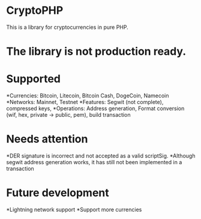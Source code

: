 # CryptoPHP
This is a library for cryptocurrencies in pure PHP.
# The library is not production ready.
# Supported
*Currencies: Bitcoin, Litecoin, Bitcoin Cash, DogeCoin, Namecoin
*Networks: Mainnet, Testnet
*Features: Segwit (not complete), compressed keys,
*Operations: Address generation, Format conversion (wif, hex, private -> public, pem), build transaction
# Needs attention
*DER signature is incorrect and not accepted as a valid scriptSig.
*Although segwit address generation works, it has still not been implemented in a transaction
# Future development
*Lightning network support
*Support more currencies
